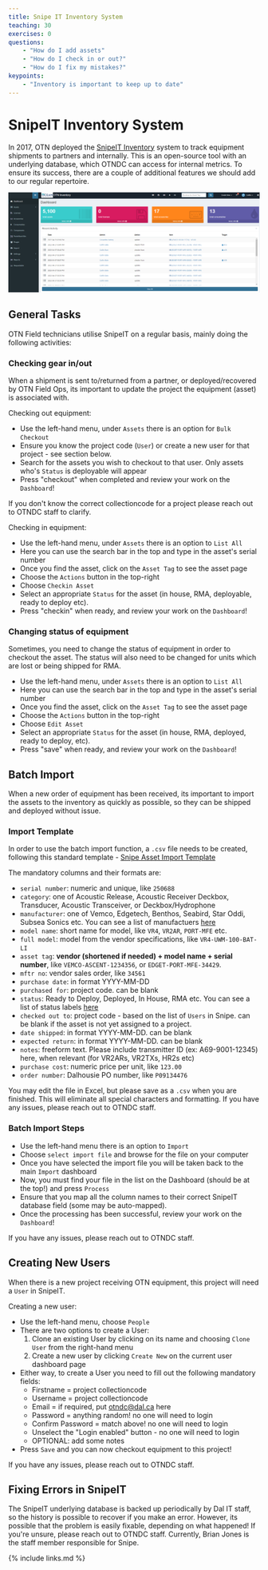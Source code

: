 ```yaml
---
title: Snipe IT Inventory System
teaching: 30
exercises: 0
questions:
    - "How do I add assets"
    - "How do I check in or out?"
    - "How do I fix my mistakes?"
keypoints:
    - "Inventory is important to keep up to date"
---
```


# SnipeIT Inventory System

In 2017, OTN deployed the [SnipeIT Inventory](https://ops.oceantrack.org/snipeit/) system to track equipment shipments to partners and internally. This is an open-source tool with an underlying database, which OTNDC can access for internal metrics. To ensure its success, there are a couple of additional features we should add to our regular repertoire.

![Snipe Dasboard](/fig/snipe_dashboard.PNG)

## General Tasks

OTN Field technicians utilise SnipeIT on a regular basis, mainly doing the following activities:

### Checking gear in/out

When a shipment is sent to/returned from a partner, or deployed/recovered by OTN Field Ops, its important to update the project the equipment (asset) is associated with.

Checking out equipment:

- Use the left-hand menu, under `Assets` there is an option for `Bulk Checkout`
- Ensure you know the project code (`User`) or create a new user for that project - see section below.
- Search for the assets you wish to checkout to that user. Only assets who's `Status` is deployable will appear
- Press "checkout" when completed and review your work on the `Dashboard`!

If you don't know the correct collectioncode for a project please reach out to OTNDC staff to clarify.

Checking in equipment:

- Use the left-hand menu, under `Assets` there is an option to `List All`
- Here you can use the search bar in the top and type in the asset's serial number
- Once you find the asset, click on the `Asset Tag` to see the asset page
- Choose the `Actions` button in the top-right
- Choose `Checkin Asset`
- Select an appropriate `Status` for the asset (in house, RMA, deployable, ready to deploy etc).
- Press "checkin" when ready, and review your work on the `Dashboard`!

### Changing status of equipment

Sometimes, you need to change the status of equipment in order to checkout the asset. The status will also need to be changed for units which are lost or being shipped for RMA.
- Use the left-hand menu, under `Assets` there is an option to `List All`
- Here you can use the search bar in the top and type in the asset's serial number
- Once you find the asset, click on the `Asset Tag` to see the asset page
- Choose the `Actions` button in the top-right
- Choose `Edit Asset`
- Select an appropriate `Status` for the asset (in house, RMA, deployed, ready to deploy, etc).
- Press "save" when ready, and review your work on the `Dashboard`!

## Batch Import

When a new order of equipment has been received, its important to import the assets to the inventory as quickly as possible, so they can be shipped and deployed without issue.

### Import Template

In order to use the batch import function, a `.csv` file needs to be created, following this standard template - [Snipe Asset Import Template](/files/Asset_import_example.csv)

The mandatory columns and their formats are:

- `serial number`: numeric and unique, like `250688`
- `category`: one of Acoustic Release, Acoustic Receiver Deckbox, Transducer, Acoustic Transceiver, or Deckbox/Hydrophone
- `manufacturer`: one of Vemco, Edgetech, Benthos, Seabird, Star Oddi, Subsea Sonics etc. You can see a list of manufactuers [here](https://ops.oceantrack.org/snipeit/manufacturers/)
- `model name`: short name for model, like `VR4`, `VR2AR`, `PORT-MFE` etc.
- `full model`: model from the vendor specifications, like `VR4-UWM-100-BAT-LI`
- `asset tag`: **vendor (shortened if needed) + model name + serial number**, like `VEMCO-ASCENT-1234356`, or `EDGET-PORT-MFE-34429`.
- `mftr no`: vendor sales order, like `34561`
- `purchase date`: in format YYYY-MM-DD
- `purchased for`: project code. can be blank
- `status`: Ready to Deploy, Deployed, In House, RMA etc. You can see a list of status labels [here](https://ops.oceantrack.org/snipeit/statuslabels/)
- `checked out to`: project code - based on the list of `Users` in Snipe. can be blank if the asset is not yet assigned to a project.
- `date shipped`: in format YYYY-MM-DD. can be blank
- `expected return`: in format YYYY-MM-DD. can be blank
- `notes`: freeform text. Please include transmitter ID (ex: A69-9001-12345) here, when relevant (for VR2ARs, VR2TXs, HR2s etc)
- `purchase cost`: numeric price per unit, like `123.00`
- `order number`: Dalhousie PO number, like `P09134476`

You may edit the file in Excel, but please save as a `.csv` when you are finished. This will eliminate all special characters and formatting. If you have any issues, please reach out to OTNDC staff.

### Batch Import Steps

- Use the left-hand menu there is an option to `Import`
- Choose `select import file` and browse for the file on your computer
- Once you have selected the import file you will be taken back to the main `Import` dashboard
- Now, you must find your file in the list on the Dashboard (should be at the top!) and press `Process`
- Ensure that you map all the column names to their correct SnipeIT database field (some may be auto-mapped).
- Once the processing has been successful, review your work on the `Dashboard`!

If you have any issues, please reach out to OTNDC staff.

## Creating New Users

When there is a new project receiving OTN equipment, this project will need a `User` in SnipeIT.

Creating a new user:

- Use the left-hand menu, choose `People`
- There are two options to create a User:
	1. Clone an existing User by clicking on its name and choosing `Clone User` from the right-hand menu
	1. Create a new user by clicking `Create New` on the current user dashboard page
- Either way, to create a User you need to fill out the following mandatory fields:
	* Firstname = project collectioncode
	* Username = project collectioncode
	* Email = if required, put otndc@dal.ca here
	* Password = anything random! no one will need to login
	* Confirm Password = match above! no one will need to login
	* Unselect the "Login enabled" button - no one will need to login
	* OPTIONAL: add some notes
- Press `Save` and you can now checkout equipment to this project!

If you have any issues, please reach out to OTNDC staff.

## Fixing Errors in SnipeIT

The SnipeIT underlying database is backed up periodically by Dal IT staff, so the history is possible to recover if you make an error. However, its possible that the problem is easily fixable, depending on what happened! If you're unsure, please reach out to OTNDC staff. Currently, Brian Jones is the staff member responsible for Snipe.



{% include links.md %}
